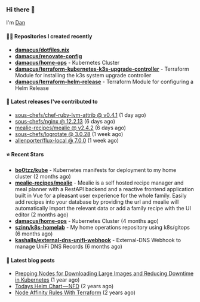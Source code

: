 

### Hi there 👋

I'm [Dan](https://medium.com/@dan.m.webb)

#### 👨‍💻 Repositories I created recently
- **[damacus/dotfiles.nix](https://github.com/damacus/dotfiles.nix)**
- **[damacus/renovate-config](https://github.com/damacus/renovate-config)**
- **[damacus/home-ops](https://github.com/damacus/home-ops)** - Kubernetes Cluster
- **[damacus/terraform-kubernetes-k3s-upgrade-controller](https://github.com/damacus/terraform-kubernetes-k3s-upgrade-controller)** - Terraform Module for installing the k3s system upgrade controller
- **[damacus/terraform-helm-release](https://github.com/damacus/terraform-helm-release)** - Terraform Module for configuring a Helm Release

#### 🚀 Latest releases I've contributed to


- [sous-chefs/chef-ruby-lvm-attrib @ v0.4.1](https://github.com/sous-chefs/chef-ruby-lvm-attrib/releases/tag/v0.4.1) (1 day ago)
- [sous-chefs/nginx @ 12.2.13](https://github.com/sous-chefs/nginx/releases/tag/12.2.13) (6 days ago)
- [mealie-recipes/mealie @ v2.4.2](https://github.com/mealie-recipes/mealie/releases/tag/v2.4.2) (6 days ago)
- [sous-chefs/logrotate @ 3.0.28](https://github.com/sous-chefs/logrotate/releases/tag/3.0.28) (1 week ago)
- [allenporter/flux-local @ 7.0.0](https://github.com/allenporter/flux-local/releases/tag/7.0.0) (1 week ago)

#### ⭐ Recent Stars


- **[bo0tzz/kube](https://github.com/bo0tzz/kube)** - Kubernetes manifests for deployment to my home cluster (2 months ago)
- **[mealie-recipes/mealie](https://github.com/mealie-recipes/mealie)** - Mealie is a self hosted recipe manager and meal planner with a RestAPI backend and a reactive frontend application built in Vue for a pleasant user experience for the whole family. Easily add recipes into your database by providing the url and mealie will automatically import the relevant data or add a family recipe with the UI editor (2 months ago)
- **[damacus/home-ops](https://github.com/damacus/home-ops)** - Kubernetes Cluster (4 months ago)
- **[szinn/k8s-homelab](https://github.com/szinn/k8s-homelab)** - My home operations repository using k8s/gitops (6 months ago)
- **[kashalls/external-dns-unifi-webhook](https://github.com/kashalls/external-dns-unifi-webhook)** - External-DNS Webhook to manage UniFi DNS Records (6 months ago)

#### 📄 Latest blog posts
- [Prepping Nodes for Downloading Large Images and Reducing Downtime in Kubernetes](https://medium.com/@dan.m.webb/prepping-nodes-for-downloading-large-images-and-reducing-downtime-in-kubernetes-551ead53f0?source=rss-bbba9c670f6e------2) (1 year ago)
- [Todays Helm Chart — NFD](https://medium.com/@dan.m.webb/todays-helm-chart-nfd-efe64f156edd?source=rss-bbba9c670f6e------2) (2 years ago)
- [Node Affinity Rules With Terraform](https://awstip.com/node-affinity-rules-with-terraform-a0766e0bb1da?source=rss-bbba9c670f6e------2) (2 years ago)
